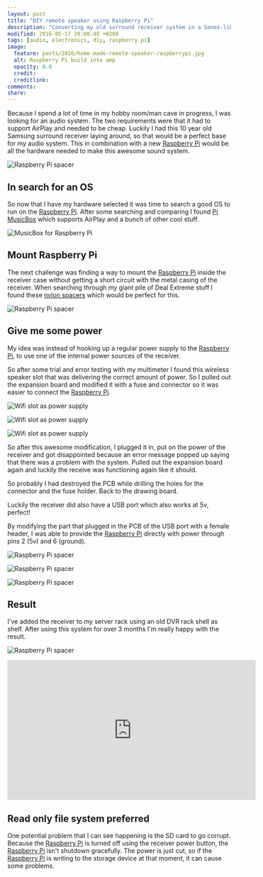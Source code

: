 ```yaml
---
layout: post
title: "DIY remote speaker using Raspberry Pi"
description: "Converting my old surround receiver system in a Sonos-like remote speaker using Raspberry Pi and Pi MusicBox."
modified: 2016-05-17 20:08:48 +0200
tags: [audio, electronics, diy, raspberry pi]
image:
  feature: posts/2016/home-made-remote-speaker-raspberrypi.jpg
  alt: Raspberry Pi build into amp
  opacity: 0.8
  credit:
  creditlink:
comments:
share:
---
```

Because I spend a lot of time in my hobby room/man cave in progress, I was looking for an audio system. The two requirements were that it had to support AirPlay and needed to be cheap. Luckily I had this 10 year old Samsung surround receiver laying around, so that would be a perfect base for my audio system. This in combination with a new [Raspberry Pi](https://tidd.ly/3oON0zF) would be all the hardware needed to make this awesome sound system.


![Raspberry Pi spacer](/images/posts/2016/home-made-remote-speaker-receiver.jpg)

## In search for an OS
So now that I have my hardware selected it was time to search a good OS to run on the [Raspberry Pi](https://tidd.ly/3oON0zF). After some searching and comparing I found [Pi MusicBox](http://www.pimusicbox.com/) which supports AirPlay and a bunch of other cool stuff.

![MusicBox for Raspberry Pi](/images/posts/2016/home-made-remote-speaker-musicbox.jpg)

## Mount Raspberry Pi
The next challenge was finding a way to mount the [Raspberry Pi](https://tidd.ly/3oON0zF) inside the receiver case without getting a short circuit with the metal casing of the receiver.
When searching through my giant pile of Deal Extreme stuff I found these [nylon spacers](https://s.click.aliexpress.com/e/_Abr9J5) which would be perfect for this.

![Raspberry Pi spacer](/images/posts/2016/home-made-remote-speaker-spacer.jpg)

## Give me some power
My idea was instead of hooking up a regular power supply to the [Raspberry Pi](https://tidd.ly/3oON0zF), to use one of the internal power sources of the receiver.

So after some trial and error testing with my multimeter I found this wireless speaker slot that was delivering the correct amount of power. So I pulled out the expansion board and modified it with a fuse and connector so it was easier to connect the [Raspberry Pi](https://tidd.ly/3oON0zF).

![Wifi slot as power supply](/images/posts/2016/home-made-remote-speaker-wifi-slot.jpg)

![Wifi slot as power supply](/images/posts/2016/home-made-remote-speaker-wifi-mod1.jpg)

![Wifi slot as power supply](/images/posts/2016/home-made-remote-speaker-wifi-mod2.jpg)

So after this awesome modification, I plugged it in, put on the power of the receiver and got disappointed because an error message popped up saying that there was a problem with the system. Pulled out the expansion board again and luckily the receive was functioning again like it should.

So probably I had destroyed the PCB while drilling the holes for the connector and the fuse holder. Back to the drawing board.

Luckily the receiver did also have a USB port which also works at 5v, perfect!

By modifying the part that plugged in the PCB of the USB port with a female header, I was able to provide the [Raspberry Pi](https://tidd.ly/3oON0zF) directly with power through pins 2 (5v) and 6 (ground).

![Raspberry Pi spacer](/images/posts/2016/home-made-remote-speaker-power2.jpg)

![Raspberry Pi spacer](/images/posts/2016/home-made-remote-speaker-power3.jpg)

![Raspberry Pi spacer](/images/posts/2016/home-made-remote-speaker-power1.jpg)

## Result
I've added the receiver to my server rack using an old DVR rack shell as shelf. After using this system for over 3 months I'm really happy with the result.

![Raspberry Pi spacer](/images/posts/2016/home-made-remote-speaker-rack.jpg)

<iframe width="560" height="315" src="https://www.youtube.com/embed/eB6cBrg0Z5A" frameborder="0" allowfullscreen></iframe>

## Read only file system preferred
One potential problem that I can see happening is the SD card to go corrupt. Because the [Raspberry Pi](https://tidd.ly/3oON0zF) is turned off using the receiver power button, the [Raspberry Pi](https://tidd.ly/3oON0zF) isn't shutdown gracefully. The power is just cut, so if the [Raspberry Pi](https://tidd.ly/3oON0zF) is writing to the storage device at that moment, it can cause some problems.

